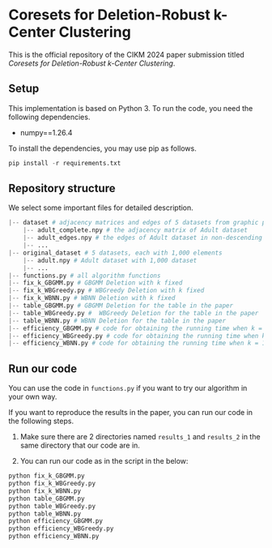 # Coresets for Deletion-Robust k-Center Clustering

This is the official repository of the CIKM 2024 paper submission titled *Coresets for Deletion-Robust k-Center Clustering*.

## Setup

This implementation is based on Python 3. To run the code, you need the following dependencies.

- numpy==1.26.4

To install the dependencies, you may use pip as follows.

```python
pip install -r requirements.txt
```

## Repository structure
We select some important files for detailed description.

```python
|-- dataset # adjacency matrices and edges of 5 datasets from graphic perspective
    |-- adult_complete.npy # the adjacency matrix of Adult dataset
    |-- adult_edges.npy # the edges of Adult dataset in non-descending order
    |-- ...
|-- original_dataset # 5 datasets, each with 1,000 elements
    |-- adult.npy # Adult dataset with 1,000 dataset
    |-- ...
|-- functions.py # all algorithm functions
|-- fix_k_GBGMM.py # GBGMM Deletion with k fixed
|-- fix_k_WBGreedy.py # WBGreedy Deletion with k fixed
|-- fix_k_WBNN.py # WBNN Deletion with k fixed
|-- table_GBGMM.py # GBGMM Deletion for the table in the paper
|-- table_WBGreedy.py #  WBGreedy Deletion for the table in the paper
|-- table_WBNN.py # WBNN Deletion for the table in the paper
|-- efficiency_GBGMM.py # code for obtaining the running time when k = 10 and z = 10
|-- efficiency_WBGreedy.py # code for obtaining the running time when k = 10 and z = 10
|-- efficiency_WBNN.py # code for obtaining the running time when k = 10 and z = 10
```

## Run our code
You can use the code in ```functions.py``` if you want to try our algorithm in your own way.

If you want to reproduce the results in the paper, you can run our code in the following steps.

1. Make sure there are 2 directories named ```results_1``` and ```results_2``` in the same directory that our code are in.

2. You can run our code as in the script in the below: 
```python
python fix_k_GBGMM.py
python fix_k_WBGreedy.py
python fix_k_WBNN.py
python table_GBGMM.py
python table_WBGreedy.py
python table_WBNN.py
python efficiency_GBGMM.py
python efficiency_WBGreedy.py
python efficiency_WBNN.py
```



